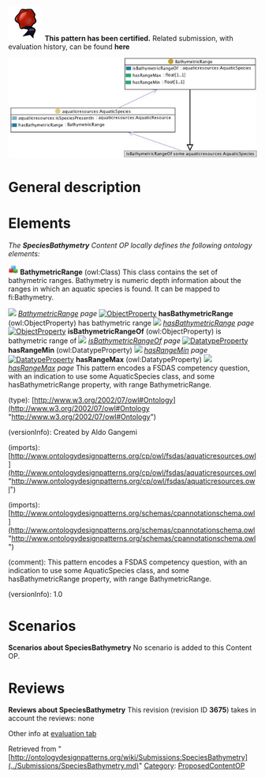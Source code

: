 [![](../images/thumb/b/b5/Certified.png/70px-Certified.png)](../Image/Certified.png.md "Certified.png") __This pattern has been certified.__
Related submission, with evaluation history, can be found __here__






[![Image:Speciesbathymetry.jpg](../images/7/7c/Speciesbathymetry.jpg)](../Image/Speciesbathymetry.jpg.md "Image:Speciesbathymetry.jpg")




#  General description


  




#  Elements


_The __SpeciesBathymetry__ Content OP locally defines the following ontology elements:_



[![Class](../images/thumb/2/27/Class.gif/20px-Class.gif)](../Image/Class.gif.md "Class") __BathymetricRange__ (owl:Class) This class contains the set of bathymetric ranges. Bathymetry is numeric depth information about the ranges in which an aquatic species is found.
It can be mapped to fi:Bathymetry. 



 [![](../../../../../images/thumb/8/87/ArrowRight.gif/11px-ArrowRight.gif)](../Image/ArrowRight.gif.md "ArrowRight.gif") _[BathymetricRange](../Submissions/SpeciesBathymetry/BathymetricRange.md "Submissions:SpeciesBathymetry/BathymetricRange") page_
[![ObjectProperty](../../images/thumb/c/c3/ObjectProperty.gif/20px-ObjectProperty.gif)](../Image/ObjectProperty.gif.md "ObjectProperty") __hasBathymetricRange__ (owl:ObjectProperty) has bathymetric range 
 [![](../../../../../images/thumb/8/87/ArrowRight.gif/11px-ArrowRight.gif)](../Image/ArrowRight.gif.md "ArrowRight.gif") _[hasBathymetricRange](../Submissions/SpeciesBathymetry/hasBathymetricRange.md "Submissions:SpeciesBathymetry/hasBathymetricRange") page_
[![ObjectProperty](../../images/thumb/c/c3/ObjectProperty.gif/20px-ObjectProperty.gif)](../Image/ObjectProperty.gif.md "ObjectProperty") __isBathymetricRangeOf__ (owl:ObjectProperty) is bathymetric range of 
 [![](../../../../../images/thumb/8/87/ArrowRight.gif/11px-ArrowRight.gif)](../Image/ArrowRight.gif.md "ArrowRight.gif") _[isBathymetricRangeOf](../Submissions/SpeciesBathymetry/isBathymetricRangeOf.md "Submissions:SpeciesBathymetry/isBathymetricRangeOf") page_
[![DatatypeProperty](../../images/thumb/a/a5/DatatypeProperty.gif/20px-DatatypeProperty.gif)](../Image/DatatypeProperty.gif.md "DatatypeProperty") __hasRangeMin__ (owl:DatatypeProperty) 
 [![](../../../../../images/thumb/8/87/ArrowRight.gif/11px-ArrowRight.gif)](../Image/ArrowRight.gif.md "ArrowRight.gif") _[hasRangeMin](../Submissions/SpeciesBathymetry/hasRangeMin.md "Submissions:SpeciesBathymetry/hasRangeMin") page_
[![DatatypeProperty](../../images/thumb/a/a5/DatatypeProperty.gif/20px-DatatypeProperty.gif)](../Image/DatatypeProperty.gif.md "DatatypeProperty") __hasRangeMax__ (owl:DatatypeProperty) 
 [![](../../../../../images/thumb/8/87/ArrowRight.gif/11px-ArrowRight.gif)](../Image/ArrowRight.gif.md "ArrowRight.gif") _[hasRangeMax](../Submissions/SpeciesBathymetry/hasRangeMax.md "Submissions:SpeciesBathymetry/hasRangeMax") page_
This pattern encodes a FSDAS competency question, with an indication to use some AquaticSpecies class, and some hasBathymetricRange property, with range BathymetricRange.


(type): [http://www.w3.org/2002/07/owl#Ontology](http://www.w3.org/2002/07/owl#Ontology "http://www.w3.org/2002/07/owl#Ontology")


(versionInfo): Created by Aldo Gangemi


(imports): [http://www.ontologydesignpatterns.org/cp/owl/fsdas/aquaticresources.owl](http://www.ontologydesignpatterns.org/cp/owl/fsdas/aquaticresources.owl "http://www.ontologydesignpatterns.org/cp/owl/fsdas/aquaticresources.owl")


(imports): [http://www.ontologydesignpatterns.org/schemas/cpannotationschema.owl](http://www.ontologydesignpatterns.org/schemas/cpannotationschema.owl "http://www.ontologydesignpatterns.org/schemas/cpannotationschema.owl")


(comment): This pattern encodes a FSDAS competency question, with an indication to use some AquaticSpecies class, and some hasBathymetricRange property, with range BathymetricRange.


(versionInfo): 1.0



#  Scenarios



__Scenarios about SpeciesBathymetry__
No scenario is added to this Content OP.




#  Reviews



__Reviews about SpeciesBathymetry__
This revision (revision ID __3675__) takes in account the reviews: none


Other info at [evaluation tab](http://ontologydesignpatterns.org/wiki/index.php?title=Submissions:SpeciesBathymetry&action=evaluation "http://ontologydesignpatterns.org/wiki/index.php?title=Submissions:SpeciesBathymetry&action=evaluation")






Retrieved from "[http://ontologydesignpatterns.org/wiki/Submissions:SpeciesBathymetry](../Submissions/SpeciesBathymetry.md)"
 [Category](http://ontologydesignpatterns.org/wiki/Special:Categories "Special:Categories"): [ProposedContentOP](../Category/ProposedContentOP.md "Category:ProposedContentOP")